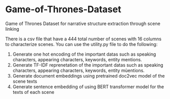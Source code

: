 # Game-of-Thrones-Dataset
Game of Thrones Dataset for narrative structure extraction through scene linking

There is a csv file that have a 444 total number of scenes with 16 columns to characterize scenes. 
You can use the utility.py file to do the following:
1. Generate one hot encoding of the important datas such as speaking characters, appearing characters, keywords, entity mentions.
2. Generate TF-IDF reprenetation of the important datas such as speaking characters, appearing characters, keywords, entity mùentions.
3. Generate document embeddings using pretrained doc2vec model of the scene texts
4. Generate sentence embedding of using BERT transformer model for the texts of each scene
